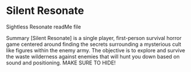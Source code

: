 # Silent Resonate
Sightless Resonate readMe file


Summary 
        	[Silent Resonate] is a single player, first-person survival horror game centered around finding the secrets surrounding a mysterious cult like figures within the enemy army. The objective is to explore and survive the waste wilderness against enemies that will hunt you down based on sound and positioning. MAKE SURE TO HIDE!

